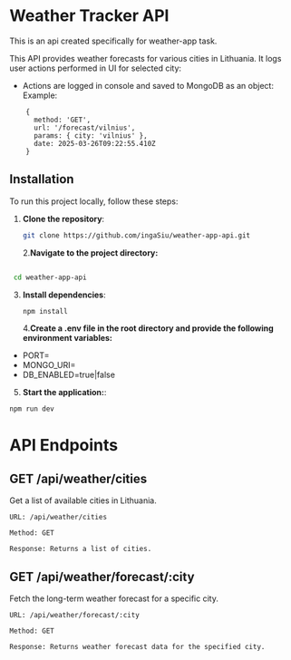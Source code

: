 # Weather Tracker API

This is an api created specifically for weather-app task.

This API provides weather forecasts for various cities in Lithuania.
It logs user actions performed in UI for selected city:

- Actions are logged in console and saved to MongoDB as an object:
  Example:

```
    {
      method: 'GET',
      url: '/forecast/vilnius',
      params: { city: 'vilnius' },
      date: 2025-03-26T09:22:55.410Z
    }
```

## Installation

To run this project locally, follow these steps:

1. **Clone the repository**:
   ```bash
   git clone https://github.com/ingaSiu/weather-app-api.git
   ```
   2.**Navigate to the project directory:**
   ```

```bash
 cd weather-app-api
```

3. **Install dependencies**:
   ```bash
   npm install
   ```
   4.**Create a .env file in the root directory and provide the following environment variables:**

- PORT=<your-desired-port-number>
- MONGO_URI=<your-mongodb-connection-string>
- DB_ENABLED=true|false

5.  **Start the application:**:

```bash
npm run dev
```

# API Endpoints

## GET /api/weather/cities

Get a list of available cities in Lithuania.

    URL: /api/weather/cities

    Method: GET

    Response: Returns a list of cities.

## GET /api/weather/forecast/:city

Fetch the long-term weather forecast for a specific city.

    URL: /api/weather/forecast/:city

    Method: GET

    Response: Returns weather forecast data for the specified city.
